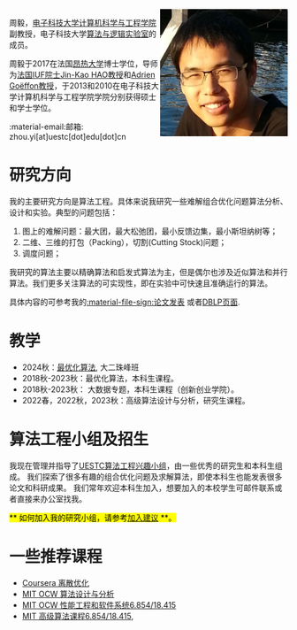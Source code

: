 <img src="./myphoto.jpg" style="zoom:45%;" align="right"/>

周毅，[电子科技大学计算机科学与工程学院](https://www.scse.uestc.edu.cn/index.htm)副教授，电子科技大学[算法与逻辑实验室](https://tcsuestc.com/)的成员。

周毅于2017在法国[昂热大学](https://www.univ-angers.fr/fr/index.html)博士学位，导师为[法国IUF院士Jin-Kao HAO教授](https://leria-info.univ-angers.fr/~jinkao.hao/)和[Adrien Goëffon教授](https://leria-info.univ-angers.fr/~adrien.goeffon/)，于2013和2010在电子科技大学计算机科学与工程学院学院分别获得硕士和学士学位。

:material-email:邮箱:  zhou.yi[at]uestc[dot]edu[dot]cn


# 研究方向
我的主要研究方向是算法工程。具体来说我研究一些难解组合优化问题算法分析、设计和实验。典型的问题包括：

1. 图上的难解问题：最大团，最大松弛团，最小反馈边集，最小斯坦纳树等；
2. 二维、三维的打包（Packing），切割(Cutting Stock)问题；
3. 调度问题；

我研究的算法主要以精确算法和启发式算法为主，但是偶尔也涉及近似算法和并行算法。我们更多关注算法的可实现性，即在实验中可快速且准确运行的算法。

具体内容的可参考我的[:material-file-sign:论文发表](research/publication.md) 或者[DBLP页面](https://dblp.org/pid/01/1901-16.html).


# 教学
+ 2024秋：[<u>最优化算法</u>](course/optimization.md), 大二珠峰班
+ 2018秋-2023秋：最优化算法，本科生课程。
+ 2018秋-2023秋： 大数据专题，本科生课程（创新创业学院）。
+ 2022春，2022秋，2023秋：高级算法设计与分析，研究生课程。

# 算法工程小组及招生
我现在管理并指导了[UESTC算法工程兴趣小组](aegroup/aegroup.md)，由一些优秀的研究生和本科生组成。
我们探索了很多有趣的组合优化问题及求解算法，即使本科生也能发表很多论文和科研成果。
我们常年欢迎本科生加入，想要加入的本校学生可邮件联系或者直接来办公室找我。

<mark>** 如何加入我的研究小组，请参考[<u>加入建议</u>](aegroup/aegroup.md#suggestions-for-future-students) **<mark>。

# 一些推荐课程

+ [Coursera 离散优化](https://www.coursera.org/learn/discrete-optimization)
+ [MIT OCW 算法设计与分析](https://ocw.mit.edu/courses/electrical-engineering-and-computer-science/6-046j-design-and-analysis-of-algorithms-spring-2015/index.htm)
+ [MIT OCW 性能工程和软件系统6.854/18.415](https://ocw.mit.edu/courses/electrical-engineering-and-computer-science/6-172-performance-engineering-of-software-systems-fall-2018/index.htm)
+ [MIT 高级算法课程6.854/18.415](http://people.csail.mit.edu/moitra/854.html),



